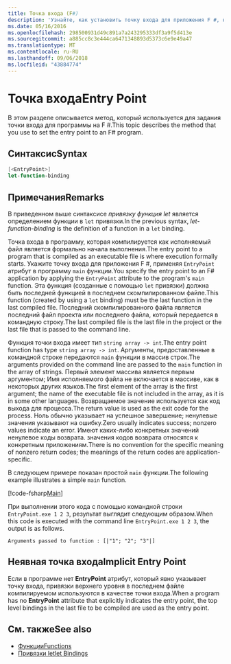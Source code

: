 ```yaml
---
title: Точка входа (F#)
description: 'Узнайте, как установить точку входа для приложения F #, который компилируется как исполняемого файла, где формально начинается выполнение.'
ms.date: 05/16/2016
ms.openlocfilehash: 298500931d49c891a7a243295333df3a9f5d413e
ms.sourcegitcommit: a885cc8c3e444ca6471348893d5373c6e9e49a47
ms.translationtype: MT
ms.contentlocale: ru-RU
ms.lasthandoff: 09/06/2018
ms.locfileid: "43884774"
---
```

# <a name="entry-point"></a><span data-ttu-id="c2407-103">Точка входа</span><span class="sxs-lookup"><span data-stu-id="c2407-103">Entry Point</span></span>

<span data-ttu-id="c2407-104">В этом разделе описывается метод, который используется для задания точки входа для программы на F #.</span><span class="sxs-lookup"><span data-stu-id="c2407-104">This topic describes the method that you use to set the entry point to an F# program.</span></span>

## <a name="syntax"></a><span data-ttu-id="c2407-105">Синтаксис</span><span class="sxs-lookup"><span data-stu-id="c2407-105">Syntax</span></span>

```fsharp
[<EntryPoint>]
let-function-binding
```

## <a name="remarks"></a><span data-ttu-id="c2407-106">Примечания</span><span class="sxs-lookup"><span data-stu-id="c2407-106">Remarks</span></span>

<span data-ttu-id="c2407-107">В приведенном выше синтаксисе *привязку функция let* является определением функции в `let` привязки.</span><span class="sxs-lookup"><span data-stu-id="c2407-107">In the previous syntax, *let-function-binding* is the definition of a function in a `let` binding.</span></span>

<span data-ttu-id="c2407-108">Точка входа в программу, которая компилируется как исполняемый файл является формально начала выполнения.</span><span class="sxs-lookup"><span data-stu-id="c2407-108">The entry point to a program that is compiled as an executable file is where execution formally starts.</span></span> <span data-ttu-id="c2407-109">Укажите точку входа для приложения F #, применяя `EntryPoint` атрибут в программу `main` функции.</span><span class="sxs-lookup"><span data-stu-id="c2407-109">You specify the entry point to an F# application by applying the `EntryPoint` attribute to the program's `main` function.</span></span> <span data-ttu-id="c2407-110">Эта функция (созданные с помощью `let` привязки) должна быть последней функцией в последнем скомпилированном файле.</span><span class="sxs-lookup"><span data-stu-id="c2407-110">This function (created by using a `let` binding) must be the last function in the last compiled file.</span></span> <span data-ttu-id="c2407-111">Последний скомпилированного файла является последний файл проекта или последнего файла, который передается в командную строку.</span><span class="sxs-lookup"><span data-stu-id="c2407-111">The last compiled file is the last file in the project or the last file that is passed to the command line.</span></span>

<span data-ttu-id="c2407-112">Функция точки входа имеет тип `string array -> int`.</span><span class="sxs-lookup"><span data-stu-id="c2407-112">The entry point function has type `string array -> int`.</span></span> <span data-ttu-id="c2407-113">Аргументы, предоставленные в командной строке передаются `main` функции в массив строк.</span><span class="sxs-lookup"><span data-stu-id="c2407-113">The arguments provided on the command line are passed to the `main` function in the array of strings.</span></span> <span data-ttu-id="c2407-114">Первый элемент массива является первым аргументом; Имя исполняемого файла не включается в массиве, как в некоторых других языков.</span><span class="sxs-lookup"><span data-stu-id="c2407-114">The first element of the array is the first argument; the name of the executable file is not included in the array, as it is in some other languages.</span></span> <span data-ttu-id="c2407-115">Возвращаемое значение используется как код выхода для процесса.</span><span class="sxs-lookup"><span data-stu-id="c2407-115">The return value is used as the exit code for the process.</span></span> <span data-ttu-id="c2407-116">Ноль обычно указывает на успешное завершение; ненулевые значения указывают на ошибку.</span><span class="sxs-lookup"><span data-stu-id="c2407-116">Zero usually indicates success; nonzero values indicate an error.</span></span> <span data-ttu-id="c2407-117">Имеют каких-либо конкретных значений ненулевое коды возврата. значения кодов возврата относятся к конкретным приложениям.</span><span class="sxs-lookup"><span data-stu-id="c2407-117">There is no convention for the specific meaning of nonzero return codes; the meanings of the return codes are application-specific.</span></span>

<span data-ttu-id="c2407-118">В следующем примере показан простой `main` функции.</span><span class="sxs-lookup"><span data-stu-id="c2407-118">The following example illustrates a simple `main` function.</span></span>

[!code-fsharp[Main](../../../../samples/snippets/fsharp/entry-point/snippet501.fs)]

<span data-ttu-id="c2407-119">При выполнении этого кода с помощью командной строки `EntryPoint.exe 1 2 3`, результат выглядит следующим образом.</span><span class="sxs-lookup"><span data-stu-id="c2407-119">When this code is executed with the command line `EntryPoint.exe 1 2 3`, the output is as follows.</span></span>

```console
Arguments passed to function : [|"1"; "2"; "3"|]
```

## <a name="implicit-entry-point"></a><span data-ttu-id="c2407-120">Неявная точка входа</span><span class="sxs-lookup"><span data-stu-id="c2407-120">Implicit Entry Point</span></span>

<span data-ttu-id="c2407-121">Если в программе нет **EntryPoint** атрибут, который явно указывает точку входа, привязки верхнего уровня в последнем файле компилируемом используются в качестве точки входа.</span><span class="sxs-lookup"><span data-stu-id="c2407-121">When a program has no **EntryPoint** attribute that explicitly indicates the entry point, the top level bindings in the last file to be compiled are used as the entry point.</span></span>

## <a name="see-also"></a><span data-ttu-id="c2407-122">См. также</span><span class="sxs-lookup"><span data-stu-id="c2407-122">See also</span></span>

- [<span data-ttu-id="c2407-123">Функции</span><span class="sxs-lookup"><span data-stu-id="c2407-123">Functions</span></span>](index.md)
- [<span data-ttu-id="c2407-124">Привязки let</span><span class="sxs-lookup"><span data-stu-id="c2407-124">let Bindings</span></span>](let-bindings.md)
